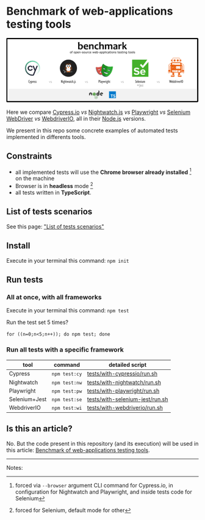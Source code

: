# Benchmark of web-applications testing tools

![](doc/header-image.png)

Here we compare [Cypress.io](https://cypress.io/) *vs* [Nightwatch.js](https://nightwatchjs.org) *vs* [Playwright](https://playwright.dev/) *vs* [Selenium WebDriver](https://www.selenium.dev/documentation/webdriver/) *vs* [WebdriverIO](https://github.com/webdriverio/webdriverio), all in their [Node.js](https://nodejs.org) versions.

We present in this repo some concrete examples of automated tests implemented in differents tools.

## Constraints

- all implemented tests will use the **Chrome browser already installed** [^1] on the machine
- Browser is in **headless** mode [^2]
- all tests written in **TypeScript**.

## List of tests scenarios

See this page: ["List of tests scenarios"](tests/README.md)

## Install

Execute in your terminal this command: `npm init`

## Run tests

### All at once, with all frameworks

Execute in your terminal this command: `npm test`

Run the test set 5 times?

```shell
for ((n=0;n<5;n++)); do npm test; done
```

### Run all tests with a specific framework


| tool          | command       | detailed script                                                         |
| ------------- | ------------- | ----------------------------------------------------------------------- |
| Cypress       | `npm test:cy` | [tests/with-cypressio/run.sh](./tests/with-cypressio/run.sh)            |
| Nightwatch    | `npm test:nw` | [tests/with-nightwatch/run.sh](./tests/with-nightwatch/run.sh)          |
| Playwright    | `npm test:pw` | [tests/with-playwright/run.sh](./tests/with-cypressplaywrightio/run.sh) |
| Selenium+Jest | `npm test:se` | [tests/with-selenium-jest/run.sh](./tests/with-selenium-jest/run.sh)    |
| WebdriverIO   | `npm test:wi` | [tests/with-webdriverio/run.sh](./tests/with-webdriverio/run.sh)        |

## Is this an article?

No. But the code present in this repository (and its execution) will be used in this article: [Benchmark of web-applications testing tools](https://articles.testndev.com/testing/300-web-app-testing-tools-benchmark.html).

---

Notes: 

[^1]: forced via `--browser` argument CLI command for Cypress.io, in configuration for Nightwatch and Playwright, and inside tests code for Selenium

[^2]: forced for Selenium, default mode for other

